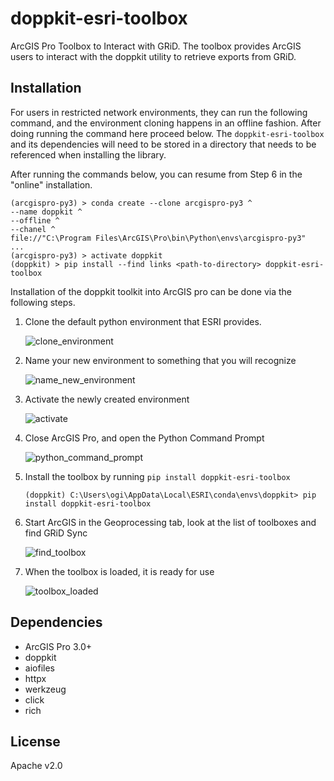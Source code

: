 # doppkit-esri-toolbox

ArcGIS Pro Toolbox to Interact with GRiD.  The toolbox provides ArcGIS users to interact with the doppkit utility to
retrieve exports from GRiD.

## Installation

For users in restricted network environments, they can run the following command, and the environment cloning happens in an offline fashion.  After doing running the command here proceed below.  The `doppkit-esri-toolbox` and its dependencies will need to be stored in a directory that needs to be referenced when installing the library.

After running the commands below, you can resume from Step 6 in the "online" installation.

```doscon
(arcgispro-py3) > conda create --clone arcgispro-py3 ^
--name doppkit ^
--offline ^
--chanel ^
file://"C:\Program Files\ArcGIS\Pro\bin\Python\envs\arcgispro-py3"
...
(arcgispro-py3) > activate doppkit
(doppkit) > pip install --find links <path-to-directory> doppkit-esri-toolbox
```

Installation of the doppkit toolkit into ArcGIS pro can be done via the following steps.

1. Clone the default python environment that ESRI provides.

    ![clone_environment](docs/images/arcgis_clone_environment.png)

2. Name your new environment to something that you will recognize

    ![name_new_environment](docs/images/new_environment.png)

3. Activate the newly created environment
    
    ![activate](docs/images/activate.png)

4. Close ArcGIS Pro, and open the Python Command Prompt
    
    ![python_command_prompt](docs/images/python_command_prompt.png)

5. Install the toolbox by running `pip install doppkit-esri-toolbox`
    
    ```doscon
    (doppkit) C:\Users\ogi\AppData\Local\ESRI\conda\envs\doppkit> pip install doppkit-esri-toolbox
    ```

6. Start ArcGIS in the Geoprocessing tab, look at the list of toolboxes and find GRiD Sync
    
    ![find_toolbox](docs/images/toolbox.png)

7. When the toolbox is loaded, it is ready for use
    
    ![toolbox_loaded](docs/images/toolbox_loaded.png)

## Dependencies

* ArcGIS Pro 3.0+ 
* doppkit
* aiofiles
* httpx
* werkzeug
* click
* rich

## License

Apache v2.0



